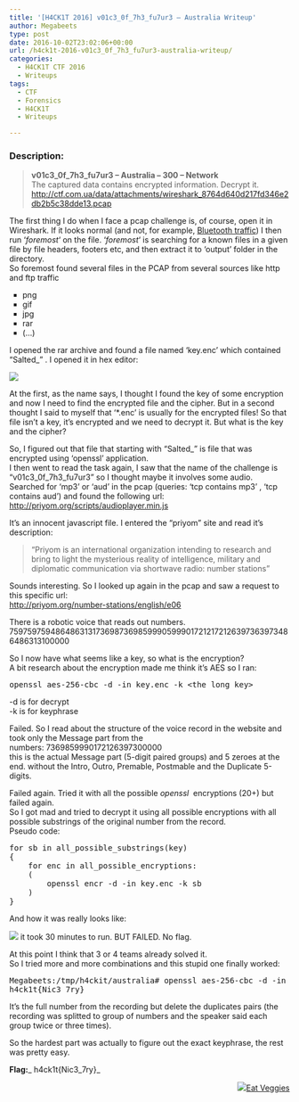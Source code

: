 ```yaml
---
title: '[H4CK1T 2016] v01c3_0f_7h3_fu7ur3 – Australia Writeup'
author: Megabeets
type: post
date: 2016-10-02T23:02:06+00:00
url: /h4ck1t-2016-v01c3_0f_7h3_fu7ur3-australia-writeup/
categories:
  - H4CK1T CTF 2016
  - Writeups
tags:
  - CTF
  - Forensics
  - H4CK1T
  - Writeups

---
```

### **Description:**

> **v01c3\_0f\_7h3_fu7ur3 &#8211; Australia &#8211; 300 &#8211; Network**  
> <span style="font-weight: 400;">The captured data contains encrypted information. Decrypt it.</span>  
> <span style="font-weight: 400;"><a href="http://ctf.com.ua/data/attachments/wireshark_8764d640d217fd346e2db2b5c38dde13.pcap">http://ctf.com.ua/data/attachments/wireshark_8764d640d217fd346e2db2b5c38dde13.pcap</a></span>

The first thing I do when I face a pcap challenge is, of course, open it in Wireshark. If it looks normal (and not, for example, [Bluetooth traffic][1]) I then run &#8216;_foremost_&#8216; on the file. &#8216;_foremost_&#8216; is searching for a known files in a given file by file headers, footers etc, and then extract it to &#8216;output&#8217; folder in the directory.  
So foremost found several files in the PCAP from several sources like http and ftp traffic

<ul style="list-style-type: square;">
  <li>
    png
  </li>
  <li>
    gif
  </li>
  <li>
    jpg
  </li>
  <li>
    rar
  </li>
  <li>
    (&#8230;)
  </li>
</ul>

I opened the rar archive and found a file named &#8216;key.enc&#8217; which contained &#8220;Salted_<GIBBERISH>&#8221; . I opened it in hex editor:

<img src="../uploads/h4ck1t_australia_1.png" /> 

At the first, as the name says, I thought I found the key of some encryption and now I need to find the encrypted file and the cipher. But in a second thought I said to myself that &#8216;*.enc&#8217; is usually for the encrypted files! So that file isn&#8217;t a key, it&#8217;s encrypted and we need to decrypt it. But what is the key and the cipher?

So, I figured out that file that starting with &#8220;Salted_&#8221; is file that was encrypted using &#8216;openssl&#8217; application.  
I then went to read the task again, I saw that the name of the challenge is &#8220;v01c3\_0f\_7h3_fu7ur3&#8221; so I thought maybe it involves some audio. Searched for &#8216;mp3&#8217; or &#8216;aud&#8217; in the pcap (queries: &#8216;tcp contains mp3&#8217; , &#8216;tcp contains aud&#8217;) and found the following url:  
<a href="http://priyom.org/scripts/audioplayer.min.js" target="_blank">http://priyom.org/scripts/audioplayer.min.js</a>

It&#8217;s an innocent javascript file. I entered the &#8220;priyom&#8221; site and read it&#8217;s description:

> &#8220;Priyom is an international organization intending to research and bring to light the mysterious reality of intelligence, military and diplomatic communication via shortwave radio: number stations&#8221;

Sounds interesting. So I looked up again in the pcap and saw a request to this specific url:  
<a href="http://priyom.org/number-stations/english/e06" target="_blank">http://priyom.org/number-stations/english/e06</a>

There is a robotic voice that reads out numbers.  
75975975948648631317369873698599905999017212172126397363973486486313100000

So I now have what seems like a key, so what is the encryption?  
A bit research about the encryption made me think it&#8217;s AES so I ran:

<pre class="lang:sh decode:true ">openssl aes-256-cbc -d -in key.enc -k &lt;the long key&gt;</pre>

-d is for decrypt  
-k is for keyphrase

Failed. So I read about the structure of the voice record in the website and took only the Message part from the numbers: 7369859990172126397300000  
this is the actual Message part (5-digit paired groups) and 5 zeroes at the end. without the Intro, Outro, Premable, Postmable and the Duplicate 5-digits.

Failed again. Tried it with all the possible _openssl_  encryptions (20+) but failed again.  
So I got mad and tried to decrypt it using all possible encryptions with all possible substrings of the original number from the record.  
Pseudo code:

<pre class="lang:python decode:true">for sb in all_possible_substrings(key)
{
	for enc in all_possible_encryptions:
	(
		openssl encr -d -in key.enc -k sb
	)
}</pre>

And how it was really looks like:

<img src="../uploads/h4ck1t_australia_2.jpg" />  
it took 30 minutes to run.  
BUT FAILED. No flag.

At this point I think that 3 or 4 teams already solved it.  
So I tried more and more combinations and this stupid one finally worked:

<pre class="lang:sh decode:true">Megabeets:/tmp/h4ckit/australia# openssl aes-256-cbc -d -in key.enc -k 75948631736985999017212639734863100000
h4ck1t{Nic3_7ry}</pre>

It&#8217;s the full number from the recording but delete the duplicates pairs (the recording was splitted to group of numbers and the speaker said each group twice or three times).

So the hardest part was actually to figure out the exact keyphrase, the rest was pretty easy.

**Flag:**_ h4ck1t{Nic3_7ry}_

<div class="nf-post-footer">
  <p style="text-align: right">
    <a href="https://www.megabeets.net/about.html#vegan"><img src="../uploads/megabeets_inline_logo.png" />Eat Veggies</a>
  </p>
</div>

 [1]: http://www.megabeets.net/asis-ctf-skyblue/